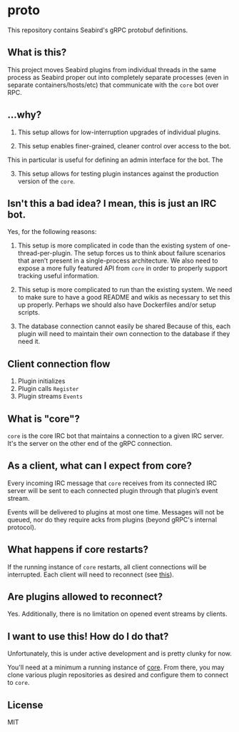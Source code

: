 # proto

This repository contains Seabird's gRPC protobuf definitions.

## What is this?

This project moves Seabird plugins from individual threads in the same process as Seabird proper out into completely separate processes (even in separate containers/hosts/etc) that communicate with the `core` bot over RPC.

## ...why?

1. This setup allows for low-interruption upgrades of individual plugins.

2. This setup enables finer-grained, cleaner control over access to the bot.

This in particular is useful for defining an admin interface for the bot. The

3. This setup allows for testing plugin instances against the production version of the `core`.

## Isn't this a bad idea? I mean, this is just an IRC bot.

Yes, for the following reasons:

1. This setup is more complicated in code than the existing system of one-thread-per-plugin.
The setup forces us to think about failure scenarios that aren’t present in a single-process architecture. We also need to expose a more fully featured API from `core` in order to properly support tracking useful information.

2. This setup is more complicated to run than the existing system.
We need to make sure to have a good README and wikis as necessary to set this up properly. Perhaps we should also have Dockerfiles and/or setup scripts.

3. The database connection cannot easily be shared
Because of this, each plugin will need to maintain their own connection to the database if they need it.

## Client connection flow

1. Plugin initializes
2. Plugin calls `Register`
3. Plugin streams `Events`

## What is "core"?
`core` is the core IRC bot that maintains a connection to a given IRC server. It's the server on the other end of the gRPC connection.

## As a client, what can I expect from core?
Every incoming IRC message that `core` receives from its connected IRC server will be sent to each connected plugin through that plugin’s event stream.

Events will be delivered to plugins at most one time. Messages will not be queued, nor do they require acks from plugins (beyond gRPC's internal protocol).

## What happens if core restarts?
If the running instance of `core` restarts, all client connections will be interrupted. Each client will need to reconnect (see [this](#client-connection-flow)).

## Are plugins allowed to reconnect?
Yes. Additionally, there is no limitation on opened event streams by clients.

## I want to use this! How do I do that?
Unfortunately, this is under active development and is pretty clunky for now.

You'll need at a minimum a running instance of [core](https://github.com/seabird-irc/seabird-core). From there, you may clone various plugin repositories as desired and configure them to connect to `core`.

## License

MIT
